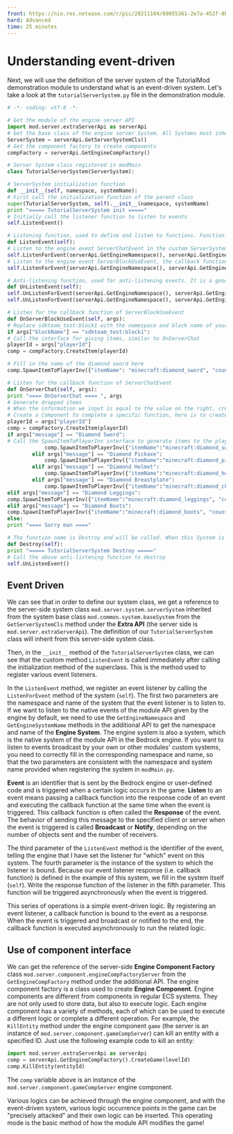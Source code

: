 ```yaml
--- 
front: https://nie.res.netease.com/r/pic/20211104/69055361-2e7a-452f-8b1a-f23e1262a03a.jpg 
hard: Advanced 
time: 25 minutes 
--- 
```

# Understanding event-driven 

Next, we will use the definition of the server system of the TutorialMod demonstration module to understand what is an event-driven system. Let's take a look at the `tutorialServerSystem.py` file in the demonstration module. 

```python 
# -*- coding: utf-8 -*- 

# Get the module of the engine server API 
import mod.server.extraServerApi as serverApi 
# Get the base class of the engine server System. All Systems must inherit from ServerSystem to call related functions 
ServerSystem = serverApi.GetServerSystemCls() 
# Get the component factory to create components 
compFactory = serverApi.GetEngineCompFactory() 

# Server System class registered in modMain 
class TutorialServerSystem(ServerSystem): 

# ServerSystem initialization function 
def __init__(self, namespace, systemName): 
# First call the initialization function of the parent class 
super(TutorialServerSystem, self).__init__(namespace, systemName) 
print "===== TutorialServerSystem init =====" 
# Initially call the listener function to listen to events 
self.ListenEvent() 

# Listening function, used to define and listen to functions. Function names other than those emphasized are self-selected, including this function. 
def ListenEvent(self): 
# Listen to the engine event ServerChatEvent in the custom ServerSystem, the callback function is OnServerChat 
self.ListenForEvent(serverApi.GetEngineNamespace(), serverApi.GetEngineSystemName(), "ServerChatEvent", self, self.OnServerChat) 
# Listen to the engine event ServerBlockUseEvent, the callback function is OnServerBlockUseEvent 
self.ListenForEvent(serverApi.GetEngineNamespace(), serverApi.GetEngineSystemName(), "ServerBlockUseEvent", self, self.OnServerBlockUseEvent) 

# Anti-listening function, used for anti-listening events. It is a good programming habit to create and register in the code and destroy and anti-register accordingly. Don't rely on the engine to do these things. 
def UnListenEvent(self): 
self.UnListenForEvent(serverApi.GetEngineNamespace(), serverApi.GetEngineSystemName(), "ServerChatEvent", self, self.OnServerChat) 
self.UnListenForEvent(serverApi.GetEngineNamespace(), serverApi.GetEngineSystemName(), "ServerBlockUseEvent", self, self.OnServerBlockUseEvent) 

# Listen for the callback function of ServerBlockUseEvent 
def OnServerBlockUseEvent(self, args): 
# Replace sdkteam_test:block1 with the namespace and block name of your own custom block 
if args["blockName"] == "sdkteam_test:block1": 
# Call the interface for giving items, similar to OnServerChat 
playerId = args["playerId"] 
comp = compFactory.CreateItem(playerId)

# Fill in the name of the diamond sword here 
comp.SpawnItemToPlayerInv({"itemName": "minecraft:diamond_sword", "count": 1, 'auxValue': 0}, args["playerId"]) 

# Listen for the callback function of ServerChatEvent 
def OnServerChat(self, args): 
print "==== OnServerChat ==== ", args 
# Generate dropped items 
# When the information we input is equal to the value on the right, create the corresponding item 
# Create a Component to complete a specific function, here is to create an Item 
playerId = args["playerId"] 
comp = compFactory.CreateItem(playerId) 
if args["message"] == "Diamond Sword": 
# Call the SpawnItemToPlayerInv interface to generate items to the player's backpack. For parameters, refer to the "MODSDK Document" 
            comp.SpawnItemToPlayerInv({"itemName":"minecraft:diamond_sword", "count":1, 'auxValue': 0}, playerId)
        elif args["message"] == "Diamond Pickaxe":
            comp.SpawnItemToPlayerInv({"itemName":"minecraft:diamond_pickaxe", "count":1, 'auxValue': 0}, playerId)
        elif args["message"] == "Diamond Helmet":
            comp.SpawnItemToPlayerInv({"itemName":"minecraft:diamond_helmet", "count":1, 'auxValue': 0}, playerId)
        elif args["message"] == "Diamond Breastplate":
            comp.SpawnItemToPlayerInv({"itemName":"minecraft:diamond_chestplate", "count":1, 'auxValue': 0}, playerId) 
elif args["message"] == "Diamond Leggings": 
comp.SpawnItemToPlayerInv({"itemName":"minecraft:diamond_leggings", "count":1, 'auxValue': 0}, playerId) 
elif args["message"] == "Diamond Boots": 
comp.SpawnItemToPlayerInv({"itemName":"minecraft:diamond_boots", "count":1, 'auxValue': 0}, playerId) 
else: 
print "==== Sorry man ====" 

# The function name is Destroy and will be called. When this System is recycled by the engine, this function will be called to destroy some content 
def Destroy(self): 
print "===== TutorialServerSystem Destroy =====" 
# Call the above anti-listening function to destroy 
self.UnListenEvent() 

``` 

## Event Driven 

We can see that in order to define our system class, we get a reference to the server-side system class `mod.server.system.serverSystem` inherited from the system base class `mod.common.system.baseSystem` from the `GetServerSystemCls` method under the **Extra API** (the server side is `mod.server.extraServerApi`). The definition of our `TutorialServerSystem` class will inherit from this server-side system class. 

Then, in the `__init__` method of the `TutorialServerSystem` class, we can see that the custom method `ListenEvent` is called immediately after calling the initialization method of the superclass. This is the method used to register various event listeners. 

In the `ListenEvent` method, we register an event listener by calling the `ListenForEvent` method of the system (`self`). The first two parameters are the namespace and name of the system that the event listener is to listen to. If we want to listen to the native events of the module API given by the engine by default, we need to use the `GetEngineNamespace` and `GetEngineSystemName` methods in the additional API to get the namespace and name of the **Engine System**. The engine system is also a system, which is the native system of the module API in the Bedrock engine. If you want to listen to events broadcast by your own or other modules' custom systems, you need to correctly fill in the corresponding namespace and name, so that the two parameters are consistent with the namespace and system name provided when registering the system in `modMain.py`. 

**Event** is an identifier that is sent by the Bedrock engine or user-defined code and is triggered when a certain logic occurs in the game. **Listen** to an event means passing a callback function into the response code of an event and executing the callback function at the same time when the event is triggered. This callback function is often called the **Response** of the event. The behavior of sending this message to the specified client or server when the event is triggered is called **Broadcast** or **Notify**, depending on the number of objects sent and the number of receivers. 

The third parameter of the `ListenEvent` method is the identifier of the event, telling the engine that I have set the listener for "which" event on this system. The fourth parameter is the instance of the system to which the listener is bound. Because our event listener response (i.e. callback function) is defined in the example of this system, we fill in the system itself (`self`). Write the response function of the listener in the fifth parameter. This function will be triggered asynchronously when the event is triggered. 

This series of operations is a simple event-driven logic. By registering an event listener, a callback function is bound to the event as a response. When the event is triggered and broadcast or notified to the end, the callback function is executed asynchronously to run the related logic. 

## Use of component interface

We can get the reference of the server-side **Engine Component Factory** class `mod.server.component.engineCompFactoryServer` from the `GetEngineCompFactory` method under the additional API. The engine component factory is a class used to create **Engine Component**. Engine components are different from components in regular ECS systems. They are not only used to store data, but also to execute logic. Each engine component has a variety of methods, each of which can be used to execute a different logic or complete a different operation. For example, the `KillEntity` method under the engine component `game` (the server is an instance of `mod.server.component.gameCompServer`) can kill an entity with a specified ID. Just use the following example code to kill an entity: 

```python 
import mod.server.extraServerApi as serverApi 
comp = serverApi.GetEngineCompFactory().CreateGame(levelId) 
comp.KillEntity(entityId) 
``` 

The `comp` variable above is an instance of the `mod.server.component.gameCompServer` engine component. 

Various logics can be achieved through the engine component, and with the event-driven system, various logic occurrence points in the game can be "precisely attacked" and their own logic can be inserted. This operating mode is the basic method of how the module API modifies the game!